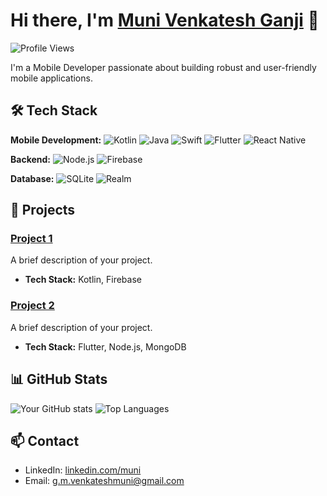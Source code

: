 # Hi there, I'm [Muni Venkatesh Ganji](https://github.com/yourusername/pdf-hosting/raw/main/sample.pdf) 👋

![Profile Views](https://komarev.com/ghpvc/?username=yourusername&color=blue)

I'm a Mobile Developer passionate about building robust and user-friendly mobile applications.

## 🛠 Tech Stack

**Mobile Development:**
![Kotlin](https://img.shields.io/badge/-Kotlin-0095D5?style=flat&logo=kotlin&logoColor=white)
![Java](https://img.shields.io/badge/-Java-007396?style=flat&logo=java&logoColor=white)
![Swift](https://img.shields.io/badge/-Swift-FA7343?style=flat&logo=swift&logoColor=white)
![Flutter](https://img.shields.io/badge/-Flutter-02569B?style=flat&logo=flutter&logoColor=white)
![React Native](https://img.shields.io/badge/-React%20Native-61DAFB?style=flat&logo=react&logoColor=black)

**Backend:**
![Node.js](https://img.shields.io/badge/-Node.js-339933?style=flat&logo=node.js&logoColor=white)
![Firebase](https://img.shields.io/badge/-Firebase-FFCA28?style=flat&logo=firebase&logoColor=black)

**Database:**
![SQLite](https://img.shields.io/badge/-SQLite-003B57?style=flat&logo=sqlite&logoColor=white)
![Realm](https://img.shields.io/badge/-Realm-39477F?style=flat&logo=realm&logoColor=white)

## 🌟 Projects

### [Project 1](https://github.com/wenkey-gm/Katana_DRM_App)
A brief description of your project.
- **Tech Stack:** Kotlin, Firebase

### [Project 2](https://github.com/wenkey-gm/learning_flutter_app)
A brief description of your project.
- **Tech Stack:** Flutter, Node.js, MongoDB

## 📊 GitHub Stats

![Your GitHub stats](https://github-readme-stats.vercel.app/api?username=yourusername&show_icons=true&theme=radical)
![Top Languages](https://github-readme-stats.vercel.app/api/top-langs/?username=yourusername&layout=compact&theme=radical)

## 📫 Contact

- LinkedIn: [linkedin.com/muni](https://www.linkedin.com/in/muni-venkatesh-ganji-b51a71179/)
- Email: [g.m.venkateshmuni@gmail.com](mailto:g.m.venkateshmuni@gmail.com)
